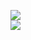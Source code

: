 [![](https://img.shields.io/badge/Made%20With-Github%20Spray-lightgrey.svg?style=for-the-badge&logo=github)](https://github.com/Annihil/github-spray#10680)  
[![](https://i.imgur.com/2DrTn0Z.gif)](https://github.com/Annihil/github-spray)